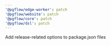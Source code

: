 ```yaml
---
'@pgflow/edge-worker': patch
'@pgflow/website': patch
'@pgflow/core': patch
'@pgflow/dsl': patch
---
```


Add release-related options to package.json files
